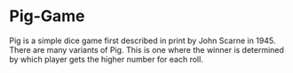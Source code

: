 # Pig-Game
Pig is a simple dice game first described in print by John Scarne in 1945. There are many variants of Pig. This is one where the winner is determined by which player gets the higher number for each roll.
